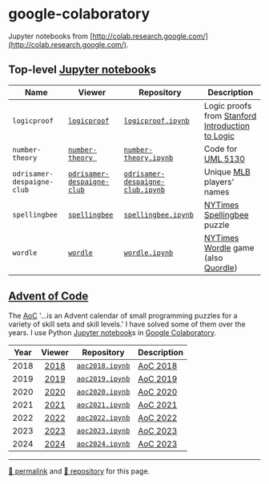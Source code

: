 # google-colaboratory

Jupyter notebooks from [http://colab.research.google.com/](http://colab.research.google.com/).

## Top-level [Jupyter notebook](https://jupyter.org/)s

| Name | Viewer | Repository | Description |
| ---| --- | --- | --- |
| `logicproof` | [`logicproof`](https://nbviewer.org/github/dcpetty/google-colaboratory/blob/main/logicproof.ipynb?flush_cache=true) | [`logicproof.ipynb`](https://github.com/dcpetty/google-colaboratory/blob/main/logicproof.ipynb) | Logic proofs from [Stanford Introduction to Logic](http://intrologic.stanford.edu/) |
| `number-theory` | [`number-theory `](https://nbviewer.org/github/dcpetty/google-colaboratory/blob/main/number-theory.ipynb?flush_cache=true) | [`number-theory.ipynb`](https://github.com/dcpetty/google-colaboratory/blob/main/number-theory.ipynb) | Code for [UML 5130](https://faculty.uml.edu/klevasseur/courses/92.513/92.513.html) |
| `odrisamer-despaigne-club` | [`odrisamer-despaigne-club`](https://nbviewer.org/github/dcpetty/google-colaboratory/blob/main/odrisamer-despaigne-club.ipynb?flush_cache=true) | [`odrisamer-despaigne-club.ipynb`](https://github.com/dcpetty/google-colaboratory/blob/main/odrisamer-despaigne-club.ipynb) | Unique [MLB](https://www.mlb.com/) players' names |
| `spellingbee` | [`spellingbee`](https://nbviewer.org/github/dcpetty/google-colaboratory/blob/main/spellingbee.ipynb?flush_cache=true) | [`spellingbee.ipynb`](https://github.com/dcpetty/google-colaboratory/blob/main/spellingbee.ipynb) | [NYTimes Spellingbee](https://www.nytimes.com/puzzles/spelling-bee) puzzle |
| `wordle` | [`wordle`](https://nbviewer.org/github/dcpetty/google-colaboratory/blob/main/wordle.ipynb?flush_cache=true) | [`wordle.ipynb`](https://github.com/dcpetty/google-colaboratory/blob/main/wordle.ipynb) | [NYTimes Wordle](https://www.nytimes.com/games/wordle) game (also [Quordle](https://www.merriam-webster.com/games/quordle/)) |

## [Advent of Code](https://adventofcode.com/)

The [AoC](https://adventofcode.com/2023/about/) '&hellip;is an Advent calendar of small programming puzzles for a variety of skill sets and skill levels.' I have solved some of them over the years. I use Python [Jupyter notebook](https://jupyter.org/)s in [Google Colaboratory](http://colab.research.google.com/). 

| Year | Viewer | Repository | Description |
| :-:| :-: | --- | --- |
| 2018 | [2018](https://nbviewer.org/github/dcpetty/google-colaboratory/blob/main/aoc/aoc2018/aoc2023.ipynb?flush_cache=true) | [`aoc2018.ipynb`](https://github.com/dcpetty/google-colaboratory/blob/main/aoc/aoc2023/aoc2018.ipynb) | [AoC 2018](https://adventofcode.com/2018/) |
| 2019 | [2019](https://nbviewer.org/github/dcpetty/google-colaboratory/blob/main/aoc/aoc2023/aoc2019.ipynb?flush_cache=true) | [`aoc2019.ipynb`](https://github.com/dcpetty/google-colaboratory/blob/main/aoc/aoc2023/aoc2019.ipynb) | [AoC 2019](https://adventofcode.com/2019/) |
| 2020 | [2020](https://nbviewer.org/github/dcpetty/google-colaboratory/blob/main/aoc/aoc2023/aoc2020.ipynb?flush_cache=true) | [`aoc2020.ipynb`](https://github.com/dcpetty/google-colaboratory/blob/main/aoc/aoc2023/aoc2020.ipynb) | [AoC 2020](https://adventofcode.com/2020/) |
| 2021 | [2021](https://nbviewer.org/github/dcpetty/google-colaboratory/blob/main/aoc/aoc2023/aoc2021.ipynb?flush_cache=true) | [`aoc2021.ipynb`](https://github.com/dcpetty/google-colaboratory/blob/main/aoc/aoc2023/aoc2021.ipynb) | [AoC 2021](https://adventofcode.com/2021/) |
| 2022 | [2022](https://nbviewer.org/github/dcpetty/google-colaboratory/blob/main/aoc/aoc2023/aoc2022.ipynb?flush_cache=true) | [`aoc2022.ipynb`](https://github.com/dcpetty/google-colaboratory/blob/main/aoc/aoc2023/aoc2022.ipynb) | [AoC 2022](https://adventofcode.com/2022/) |
| 2023 | [2023](https://nbviewer.org/github/dcpetty/google-colaboratory/blob/main/aoc/aoc2023/aoc2023.ipynb?flush_cache=true) | [`aoc2023.ipynb`](https://github.com/dcpetty/google-colaboratory/blob/main/aoc/aoc2023/aoc2023.ipynb) | [AoC 2023](https://adventofcode.com/2023/) |
| 2024 | [2024](https://nbviewer.org/github/dcpetty/google-colaboratory/blob/main/aoc/aoc2024/aoc2024.ipynb?flush_cache=true) | [`aoc2024.ipynb`](https://github.com/dcpetty/google-colaboratory/blob/main/aoc/aoc2023/aoc2024.ipynb) | [AoC 2023](https://adventofcode.com/2024/) |

<hr>

[&#128279; permalink](https://dcpetty.github.io/google-colaboratory) and [&#128297; repository](https://github.com/dcpetty/google-colaboratory) for this page.
